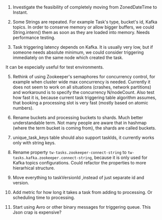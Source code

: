 1. Investigate the feasibility of completely moving from ZonedDateTime to Instant.

3. Some Strings are repeated. For example Task's type, bucket's id, Kafka topics.
In order to conserve memory or allow bigger buffers, we could String.intern() them as soon as they are loaded into memory.
Needs performance testing.

4. Task triggering latency depends on Kafka. It is usually very low, but if someone needs absolute minimum,
we could consider triggering immediately on the same node which created the task.

It can be especially useful for test environments.

5. Rethink of using Zookeeper's semaphores for concurrency control, for example when cluster wide max concurrency
 is needed. Currently it does not seem to work on all situations (crashes, network partitions) and workaround is
 to specify the concurrency N/nodeCount. Also test how fast it is, because current task triggering table algorithm assumes,
 that booking a processing slot is very fast (mostly based on atomic numbers).

8. Rename buckets and processing buckets to shards.
Much better understandable term. Not many people are aware that in hashmap (where the term bucket is coming from), the shards are called buckets.

16. unique_task_keys table should also support taskIds, it currently works only with string keys.

17. Rename property `tw-tasks.zookeeper-connect-string` to `tw-tasks.kafka.zookeeper.connect-string`, because it is only used for Kafka
topics configurations. Could refactor the properties to more hierarhical structure.

18. Move everything to taskVersionId ,instead of just separate id and version.

20. Add metric for how long it takes a task from adding to processing. Or scheduling time to processing.

23. Start using Avro or other binary messages for triggering queue. This Json crap is expensive?
